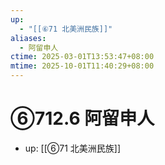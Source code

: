 ```yaml
---
up:
  - "[[⑥71 北美洲民族]]"
aliases:
  - 阿留申人
ctime: 2025-03-01T13:53:47+08:00
mtime: 2025-10-01T11:40:29+08:00
---
```


# ⑥712.6 阿留申人

- up: [[⑥71 北美洲民族]]
